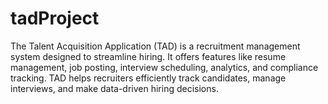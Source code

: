 # tadProject
The Talent Acquisition Application (TAD) is a recruitment management system designed to streamline hiring. It offers features like resume management, job posting, interview scheduling, analytics, and compliance tracking. TAD helps recruiters efficiently track candidates, manage interviews, and make data-driven hiring decisions.
